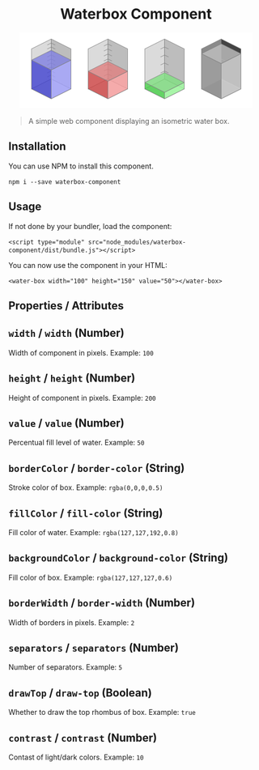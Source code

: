 <div align="center">
<h1>Waterbox Component</h1>

![Waterbox](preview.png?raw=true "Waterbox")
</div>

> A simple web component displaying an isometric water box.

## Installation

You can use NPM to install this component.

```
npm i --save waterbox-component
```

## Usage

If not done by your bundler, load the component:

```
<script type="module" src="node_modules/waterbox-component/dist/bundle.js"></script>
```

You can now use the component in your HTML:

```
<water-box width="100" height="150" value="50"></water-box>
```

## Properties / Attributes

## `width` / `width` (Number)
Width of component in pixels. Example: `100`

## `height` / `height` (Number)
Height of component in pixels. Example: `200`

## `value` / `value` (Number)
Percentual fill level of water. Example: `50`

## `borderColor` / `border-color` (String)
Stroke color of box. Example: `rgba(0,0,0,0.5)`

## `fillColor` / `fill-color` (String)
Fill color of water. Example: `rgba(127,127,192,0.8)`

## `backgroundColor` / `background-color` (String)
Fill color of box. Example: `rgba(127,127,127,0.6)`

## `borderWidth` / `border-width` (Number)
Width of borders in pixels. Example: `2`

## `separators` / `separators` (Number)
Number of separators. Example: `5`

## `drawTop` / `draw-top` (Boolean)
Whether to draw the top rhombus of box. Example: `true`

## `contrast` / `contrast` (Number)
Contast of light/dark colors. Example: `10`
